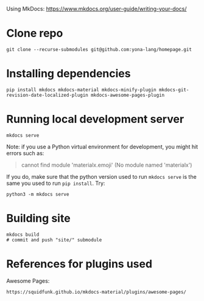 Using MkDocs: https://www.mkdocs.org/user-guide/writing-your-docs/

# Clone repo

    git clone --recurse-submodules git@github.com:yona-lang/homepage.git

# Installing dependencies

    pip install mkdocs mkdocs-material mkdocs-minify-plugin mkdocs-git-revision-date-localized-plugin mkdocs-awesome-pages-plugin

# Running local development server

    mkdocs serve

Note: if you use a Python virtual environment for development, you might hit errors such as:

> cannot find module 'materialx.emoji' (No module named 'materialx')

If you do, make sure that the python version used to run ``mkdocs serve`` is the same you used to run ``pip install``. Try:

    python3 -m mkdocs serve


# Building site

    mkdocs build
    # commit and push "site/" submodule

# References for plugins used

Awesome Pages:

    https://squidfunk.github.io/mkdocs-material/plugins/awesome-pages/
